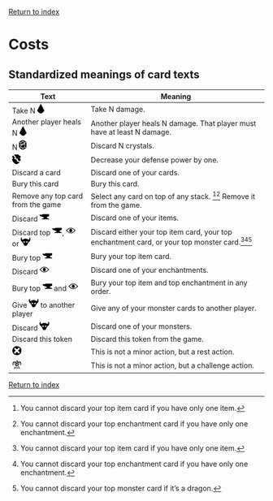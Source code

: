 [Return to index](README.md)

# Costs

## Standardized meanings of card texts

| Text                                                                                                       | Meaning                                                                                             |
|------------------------------------------------------------------------------------------------------------|-----------------------------------------------------------------------------------------------------|
| Take N![img.png](icons/damage.png)                                                                         | Take N damage.                                                                                      |
| Another player heals N![img.png](icons/damage.png)                                                         | Another player heals N damage. That player must have at least N damage.                             |
| N![img.png](icons/crystal.png)                                                                             | Discard N crystals.                                                                                 |
| ![img.png](icons/defense-down.png)                                                                         | Decrease your defense power by one.                                                                 |
| Discard a card                                                                                             | Discard one of your cards.                                                                          |
| Bury this card                                                                                             | Bury this card.                                                                                     |
| Remove any top card from the game                                                                          | Select any card on top of any stack. [^1][^2] Remove it from the game.                              |
| Discard ![img.png](icons/item.png)                                                                         | Discard one of your items.                                                                          |
| Discard top ![img.png](icons/item.png), ![img.png](icons/enchantment.png) or ![img.png](icons/monster.png) | Discard either your top item card, your top enchantment card, or your top monster card.[^1][^2][^3] |
| Bury top ![img.png](icons/item.png)                                                                        | Bury your top item card.                                                                            |
| Discard ![img.png](icons/enchantment.png)                                                                  | Discard one of your enchantments.                                                                   |
| Bury top ![img.png](icons/item.png) and ![img.png](icons/enchantment.png)                                  | Bury your top item and top enchantment in any order.                                                |
| Give ![img.png](icons/monster.png) to another player                                                       | Give any of your monster cards to another player.                                                   |
| Discard ![img.png](icons/monster.png)                                                                      | Discard one of your monsters.                                                                       |
| Discard this token                                                                                         | Discard this token from the game.                                                                   |
| ![img.png](icons/rest-action.png)                                                                          | This is not a minor action, but a rest action.                                                      |
| ![img.png](icons/overlord.png)                                                                             | This is not a minor action, but a challenge action.                                                 |

[^1]: You cannot discard your top item card if you have only one item.
[^2]: You cannot discard your top enchantment card if you have only one enchantment.
[^3]: You cannot discard your top monster card if it’s a dragon.

[Return to index](README.md)
